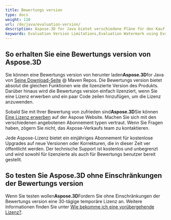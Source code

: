 ```yaml
---
title: Bewertungs version
type: docs
weight: 110
url: /de/java/evaluation-version/
description: Aspose.3D for Java bietet verschiedene Pläne für den Kauf oder bietet eine kostenlose Testversion und eine 30-tägige vorübergehende Lizenz für die Bewertung mit Lizenz-und Abonnement richtlinien in C#.
keywords: Evaluation Version Limitations,Evaluation Watermark using Evaluation Version.
---
```

##  **So erhalten Sie eine Bewertungs version von Aspose.3D**

Sie können eine Bewertungs version von herunter laden**Aspose.3D**for Java von [Seine Download-Seite](https://repository.aspose.com/webapp/#/artifacts/browse/tree/General/repo/com/aspose/aspose-3d) @ Maven Repos. Die Bewertungs version bietet absolut die gleichen Funktionen wie die lizenzierte Version des Produkts. Darüber hinaus wird die Bewertungs version einfach lizenziert, wenn Sie eine Lizenz erwerben und ein paar Code zeilen hinzufügen, um die Lizenz anzuwenden.

Sobald Sie mit Ihrer Bewertung von zufrieden sind**Aspose.3D**Sie können [Eine Lizenz erwerben](https://purchase.aspose.com) auf der Aspose Website. Machen Sie sich mit den verschiedenen angebotenen Abonnement typen vertraut. Wenn Sie Fragen haben, zögern Sie nicht, das Aspose-Verkaufs team zu kontaktieren.

Jede Aspose-Lizenz bietet ein einjähriges Abonnement für kostenlose Upgrades auf neue Versionen oder Korrekturen, die in dieser Zeit ver öffentlicht werden. Der technische Support ist kostenlos und unbegrenzt und wird sowohl für lizenzierte als auch für Bewertungs benutzer bereit gestellt.

##  **So testen Sie Aspose.3D ohne Einschränkungen der Bewertungs version**

Wenn Sie testen wollen**Aspose.3D**Fordern Sie ohne Einschränkungen der Bewertungs version eine 30-tägige temporäre Lizenz an. Weitere Informationen finden Sie unter [Wie bekomme ich eine vorübergehende Lizenz?](https://purchase.aspose.com/temporary-license).